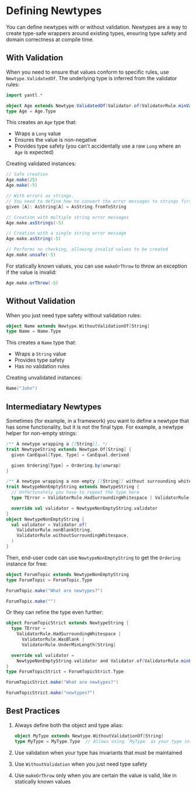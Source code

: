 # Defining Newtypes

You can define newtypes with or without validation. Newtypes are a way to create type-safe wrappers around existing types, ensuring type safety and domain correctness at compile time.

## With Validation

When you need to ensure that values conform to specific rules, use `Newtype.ValidatedOf`. The underlying type is
inferred from the validator rules:

```scala mdoc
import yantl.*

object Age extends Newtype.ValidatedOf(Validator.of(ValidatorRule.minValue(0L)))
type Age = Age.Type
```

This creates an `Age` type that:

- Wraps a `Long` value
- Ensures the value is non-negative
- Provides type safety (you can't accidentally use a raw `Long` where an `Age` is expected)

Creating validated instances:

```scala mdoc
// Safe creation
Age.make(25)
Age.make(-5)

// With errors as strings.
// You need to define how to convert the error messages to strings first.
given [A]: AsString[A] = AsString.fromToString

// Creation with multiple string error messages
Age.make.asStrings(-5)

// Creation with a single string error message
Age.make.asString(-5)

// Performs no checking, allowing invalid values to be created
Age.make.unsafe(-5)
```

For statically known values, you can use `makeOrThrow` to throw an exception if the value is invalid:

```scala mdoc:crash
Age.make.orThrow(-5)
```

## Without Validation

When you just need type safety without validation rules:

```scala mdoc
object Name extends Newtype.WithoutValidationOf[String]
type Name = Name.Type
```

This creates a `Name` type that:

- Wraps a `String` value
- Provides type safety
- Has no validation rules

Creating unvalidated instances:

```scala mdoc
Name("John")
```

## Intermediatary Newtypes

Sometimes (for example, in a framework) you want to define a newtype that has some functionality, but it is not the final
type. For example, a newtype helper for non-empty strings:

```scala mdoc
/** A newtype wrapping a [[String]]. */
trait NewtypeString extends Newtype.Of[String] {
  given CanEqual[Type, Type] = CanEqual.derived

  given Ordering[Type] = Ordering.by(unwrap)
}

/** A newtype wrapping a non-empty [[String]] without surrounding whitespace. */
trait NewtypeNonEmptyString extends NewtypeString {
  // Unfortunately you have to repeat the type here
  type TError = ValidatorRule.HadSurroundingWhitespace | ValidatorRule.WasBlank

  override val validator = NewtypeNonEmptyString.validator
}
object NewtypeNonEmptyString {
  val validator = Validator.of(
    ValidatorRule.nonBlankString,
    ValidatorRule.withoutSurroundingWhitespace,
  )
}
```

Then, end-user code can use `NewtypeNonEmptyString` to get the `Ordering` instance for free:

```scala mdoc
object ForumTopic extends NewtypeNonEmptyString
type ForumTopic = ForumTopic.Type

ForumTopic.make("What are newtypes?")

ForumTopic.make("")
```

Or they can refine the type even further:

```scala mdoc
object ForumTopicStrict extends NewtypeString {
  type TError =
    ValidatorRule.HadSurroundingWhitespace | 
      ValidatorRule.WasBlank | 
      ValidatorRule.UnderMinLength[String]

  override val validator = 
    NewtypeNonEmptyString.validator and Validator.of(ValidatorRule.minLength(10))
}
type ForumTopicStrict = ForumTopicStrict.Type

ForumTopicStrict.make("What are newtypes?")

ForumTopicStrict.make("newtypes?")
```

## Best Practices

1. Always define both the object and type alias:

   ```scala mdoc:reset:silent
   object MyType extends Newtype.WithoutValidationOf[String]
   type MyType = MyType.Type  // Allows using `MyType` as your type in the codebase
   ```

2. Use validation when your type has invariants that must be maintained
3. Use `WithoutValidation` when you just need type safety
4. Use `makeOrThrow` only when you are certain the value is valid, like in statically known values
